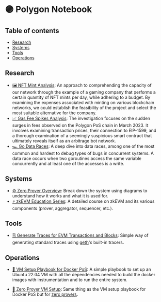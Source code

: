 # 🟣 Polygon Notebook

## Table of contents

- [Research](#research)
- [Systems](#systems)
- [Tools](#tools)
- [Operations](#operations)

## Research

- [🖼️ NFT Mint Analysis](research/nft-mint-analysis/README.md): An approach to comprehending the capacity of our network through the example of a gaming company that performs a certain quantity of NFT mints per day, while adhering to a budget. By examining the expenses associated with minting on various blockchain networks, we could establish the feasibility of the project and select the most suitable alternative for the company.
- [📈 Gas Fee Spikes Analysis](research/gas-fee-spikes-analysis/README.md): The investigation focuses on the sudden surges in fees observed on the Polygon PoS chain in March 2023. It involves examining transaction prices, their connection to EIP-1599, and a thorough examination of a seemingly suspicious smart contract that ultimately reveals itself as an arbitrage bot network.
- [🏎️ Go Data Races](research/go-data-races/README.md): A deep dive into data races, among one of the most common and hardest to debug types of bugs in concurrent systems. A data race occurs when two goroutines access the same variable concurrently and at least one of the accesses is a write.

## Systems

- [⚙️ Zero Prover Overview](zero-prover/Overview.md): Break down the system using diagrams to understand how it works and what it is used for.
- [⚡️ zkEVM Education Series](https://drive.google.com/drive/u/1/folders/1X1A-00w2L07CJUC7KPeNqAsdw0e50m_i): A detailed course on zkEVM and its various components (prover, aggregator, sequencer, etc.).

## Tools

- [🗒️ Generate Traces for EVM Transactions and Blocks](trace/README.md): Simple way of generating standard traces using [geth](https://github.com/ethereum/go-ethereum)'s built-in tracers.

## Operations

- [🐳 VM Setup Playbook for Docker PoS](docker-pos/VM.md): A simple playbook to set up an Ubuntu 22.04 VM with all the dependencies needed to build the docker images with instrumentation and to run the entire system.

- [🤖 Zero Prover VM Setup](zero-prover/VM.md): Same thing as the VM setup playbook for Docker PoS but for [zero provers](https://github.com/mir-protocol/zero-provers).
